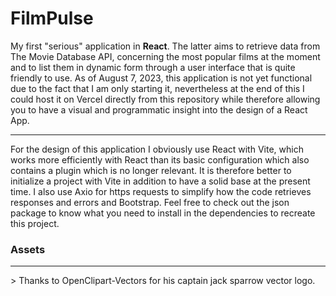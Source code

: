 <h1>FilmPulse</h1>

<p>My first "serious" application in <strong>React</strong>. The latter aims to retrieve data from The Movie Database API, concerning the most popular films at the moment and to list them in dynamic form through a user interface that is quite friendly to use. As of August 7, 2023, this application is not yet functional due to the fact that I am only starting it, nevertheless at the end of this I could host it on Vercel directly from this repository while therefore allowing you to have a visual and programmatic insight into the design of a React App.</p>
<hr>
<p>For the design of this application I obviously use React with Vite, which works more efficiently with React than its basic configuration which also contains a plugin which is no longer relevant. It is therefore better to initialize a project with Vite in addition to have a solid base at the present time. I also use Axio for https requests to simplify how the code retrieves responses and errors and Bootstrap. Feel free to check out the json package to know what you need to install in the dependencies to recreate this project.</p>

<h3>Assets</h3>
<hr>
> Thanks to <a src="https://pixabay.com/fr/vectors/capitaine-des-personnes-célèbres-1296107/">OpenClipart-Vectors</a> for his captain jack sparrow vector logo.
